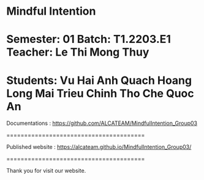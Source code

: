 
Mindful Intention 
==================================
Semester: 01
Batch: T1.2203.E1
Teacher: Le Thi Mong Thuy
==================================
Students: 
Vu Hai Anh 
Quach Hoang Long 
Mai Trieu Chinh 
Tho Che Quoc An
=======================================

Documentations : https://github.com/ALCATEAM/MindfulIntention_Group03

=======================================

Published website : https://alcateam.github.io/MindfulIntention_Group03/

=======================================

Thank you for visit our website.
